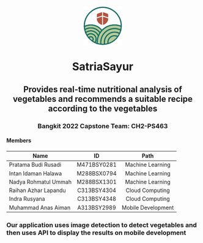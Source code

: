 <p align="center">
  <img align="center" width="100" src="LogoSatriaSayur%201.png"/>
</p>
<h1 align="center">SatriaSayur</h1>
<h2 align="center">Provides real-time nutritional analysis of vegetables and recommends a suitable recipe according to the vegetables</h2>

<h3 align="center">Bangkit 2022 Capstone Team: CH2-PS463</h3>

#### Members
| Name                  | ID             | Path               |
| --------------------- |:--------------:|:------------------:|
| Pratama Budi Rusadi   | M471BSY0281    | Machine Learning   |
| Intan Idaman Halawa   | M288BSX0794    | Machine Learning   |
| Nadya Rohmatul Ummah  | M288BSX1301    | Machine Learning   |
| Raihan Azhar Lapandu  | C313BSY4304    | Cloud Computing    |
| Indra Rusyana         | C313BSY4348    | Cloud Computing    |
| Muhammad Anas Aiman   | A313BSY2989    | Mobile Development |

<h3>Our application uses image detection to detect vegetables and then uses API to display the results on mobile development<h3>
